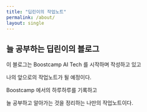 ```yaml
---
title: "딥린이의 작업노트"
permalink: /about/
layout: single
---
```


## 늘 공부하는 딥린이의 블로그

이 블로그는 Boostcamp AI Tech 를 시작하며 작성하고 있고

나의 앞으로의 작업노트가 될 예정이다.

Boostcamp 에서의 하루하루를 기록하고

늘 공부하고 알아가는 것을 정리하는 나만의 작업노트이다.